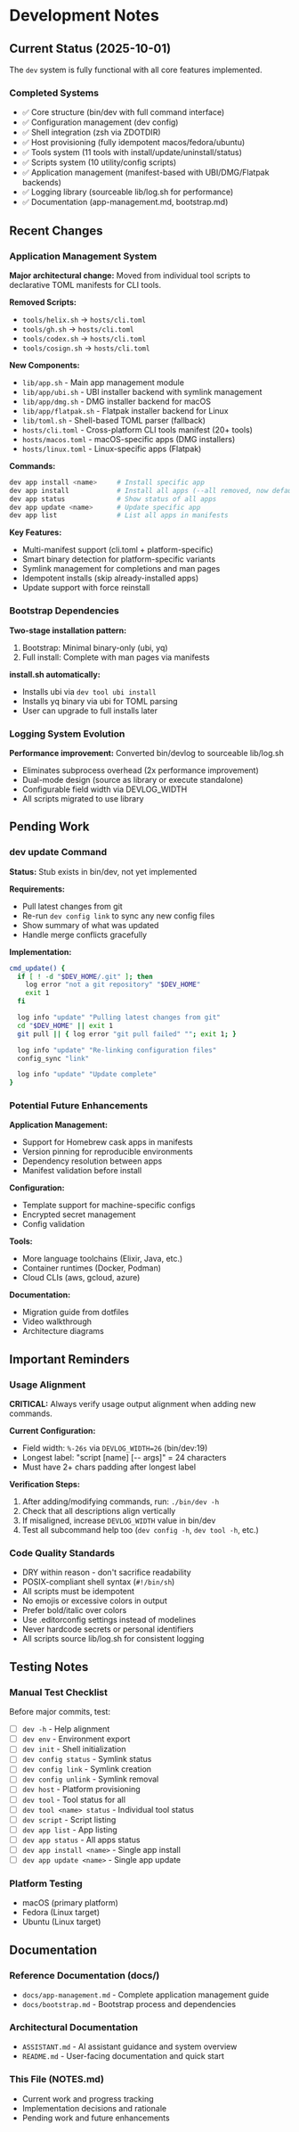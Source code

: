 # Development Notes

## Current Status (2025-10-01)

The `dev` system is fully functional with all core features implemented.

### Completed Systems
- ✅ Core structure (bin/dev with full command interface)
- ✅ Configuration management (dev config)
- ✅ Shell integration (zsh via ZDOTDIR)
- ✅ Host provisioning (fully idempotent macos/fedora/ubuntu)
- ✅ Tools system (11 tools with install/update/uninstall/status)
- ✅ Scripts system (10 utility/config scripts)
- ✅ Application management (manifest-based with UBI/DMG/Flatpak backends)
- ✅ Logging library (sourceable lib/log.sh for performance)
- ✅ Documentation (app-management.md, bootstrap.md)

## Recent Changes

### Application Management System
**Major architectural change:** Moved from individual tool scripts to declarative TOML manifests for CLI tools.

**Removed Scripts:**
- `tools/helix.sh` → `hosts/cli.toml`
- `tools/gh.sh` → `hosts/cli.toml`
- `tools/codex.sh` → `hosts/cli.toml`
- `tools/cosign.sh` → `hosts/cli.toml`

**New Components:**
- `lib/app.sh` - Main app management module
- `lib/app/ubi.sh` - UBI installer backend with symlink management
- `lib/app/dmg.sh` - DMG installer backend for macOS
- `lib/app/flatpak.sh` - Flatpak installer backend for Linux
- `lib/toml.sh` - Shell-based TOML parser (fallback)
- `hosts/cli.toml` - Cross-platform CLI tools manifest (20+ tools)
- `hosts/macos.toml` - macOS-specific apps (DMG installers)
- `hosts/linux.toml` - Linux-specific apps (Flatpak)

**Commands:**
```bash
dev app install <name>     # Install specific app
dev app install            # Install all apps (--all removed, now default)
dev app status             # Show status of all apps
dev app update <name>      # Update specific app
dev app list               # List all apps in manifests
```

**Key Features:**
- Multi-manifest support (cli.toml + platform-specific)
- Smart binary detection for platform-specific variants
- Symlink management for completions and man pages
- Idempotent installs (skip already-installed apps)
- Update support with force reinstall

### Bootstrap Dependencies
**Two-stage installation pattern:**
1. Bootstrap: Minimal binary-only (ubi, yq)
2. Full install: Complete with man pages via manifests

**install.sh automatically:**
- Installs ubi via `dev tool ubi install`
- Installs yq binary via ubi for TOML parsing
- User can upgrade to full installs later

### Logging System Evolution
**Performance improvement:** Converted bin/devlog to sourceable lib/log.sh
- Eliminates subprocess overhead (2x performance improvement)
- Dual-mode design (source as library or execute standalone)
- Configurable field width via DEVLOG_WIDTH
- All scripts migrated to use library

## Pending Work

### dev update Command
**Status:** Stub exists in bin/dev, not yet implemented

**Requirements:**
- Pull latest changes from git
- Re-run `dev config link` to sync any new config files
- Show summary of what was updated
- Handle merge conflicts gracefully

**Implementation:**
```sh
cmd_update() {
  if [ ! -d "$DEV_HOME/.git" ]; then
    log error "not a git repository" "$DEV_HOME"
    exit 1
  fi

  log info "update" "Pulling latest changes from git"
  cd "$DEV_HOME" || exit 1
  git pull || { log error "git pull failed" ""; exit 1; }

  log info "update" "Re-linking configuration files"
  config_sync "link"

  log info "update" "Update complete"
}
```

### Potential Future Enhancements

**Application Management:**
- Support for Homebrew cask apps in manifests
- Version pinning for reproducible environments
- Dependency resolution between apps
- Manifest validation before install

**Configuration:**
- Template support for machine-specific configs
- Encrypted secret management
- Config validation

**Tools:**
- More language toolchains (Elixir, Java, etc.)
- Container runtimes (Docker, Podman)
- Cloud CLIs (aws, gcloud, azure)

**Documentation:**
- Migration guide from dotfiles
- Video walkthrough
- Architecture diagrams

## Important Reminders

### Usage Alignment
**CRITICAL:** Always verify usage output alignment when adding new commands.

**Current Configuration:**
- Field width: `%-26s` via `DEVLOG_WIDTH=26` (bin/dev:19)
- Longest label: "script [name] [-- args]" = 24 characters
- Must have 2+ chars padding after longest label

**Verification Steps:**
1. After adding/modifying commands, run: `./bin/dev -h`
2. Check that all descriptions align vertically
3. If misaligned, increase `DEVLOG_WIDTH` value in bin/dev
4. Test all subcommand help too (`dev config -h`, `dev tool -h`, etc.)

### Code Quality Standards
- DRY within reason - don't sacrifice readability
- POSIX-compliant shell syntax (`#!/bin/sh`)
- All scripts must be idempotent
- No emojis or excessive colors in output
- Prefer bold/italic over colors
- Use .editorconfig settings instead of modelines
- Never hardcode secrets or personal identifiers
- All scripts source lib/log.sh for consistent logging

## Testing Notes

### Manual Test Checklist
Before major commits, test:
- [ ] `dev -h` - Help alignment
- [ ] `dev env` - Environment export
- [ ] `dev init` - Shell initialization
- [ ] `dev config status` - Symlink status
- [ ] `dev config link` - Symlink creation
- [ ] `dev config unlink` - Symlink removal
- [ ] `dev host` - Platform provisioning
- [ ] `dev tool` - Tool status for all
- [ ] `dev tool <name> status` - Individual tool status
- [ ] `dev script` - Script listing
- [ ] `dev app list` - App listing
- [ ] `dev app status` - All apps status
- [ ] `dev app install <name>` - Single app install
- [ ] `dev app update <name>` - Single app update

### Platform Testing
- macOS (primary platform)
- Fedora (Linux target)
- Ubuntu (Linux target)

## Documentation

### Reference Documentation (docs/)
- `docs/app-management.md` - Complete application management guide
- `docs/bootstrap.md` - Bootstrap process and dependencies

### Architectural Documentation
- `ASSISTANT.md` - AI assistant guidance and system overview
- `README.md` - User-facing documentation and quick start

### This File (NOTES.md)
- Current work and progress tracking
- Implementation decisions and rationale
- Pending work and future enhancements
